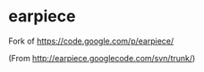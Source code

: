 earpiece
========
Fork of https://code.google.com/p/earpiece/

(From http://earpiece.googlecode.com/svn/trunk/)
